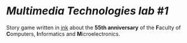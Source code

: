 # *Multimedia Technologies lab #1*  

Story game written in [ink](https://www.inklestudios.com/ink/) about the <b>55th anniversary</b> of the <b>F</b>aculty of <b>C</b>omputers, <b>I</b>nformatics and <b>M</b>icroelectronics.
